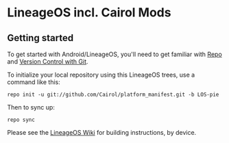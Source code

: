 LineageOS incl. Cairol Mods
===========

Getting started
---------------

To get started with Android/LineageOS, you'll need to get
familiar with [Repo](https://source.android.com/source/using-repo.html) and [Version Control with Git](https://source.android.com/source/version-control.html).

To initialize your local repository using this LineageOS trees, use a command like this:
```
repo init -u git://github.com/Cairol/platform_manifest.git -b LOS-pie
```
Then to sync up:
```
repo sync
```
Please see the [LineageOS Wiki](https://wiki.lineageos.org/) for building instructions, by device.


